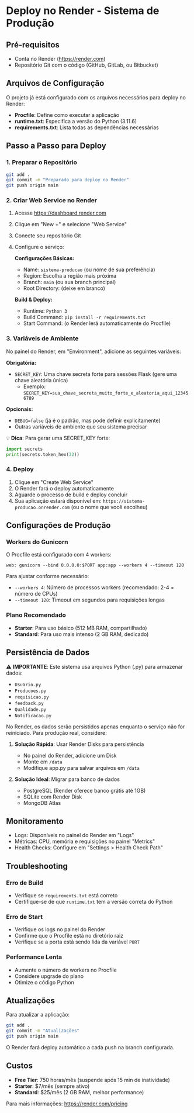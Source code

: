# Deploy no Render - Sistema de Produção

## Pré-requisitos
- Conta no Render (https://render.com)
- Repositório Git com o código (GitHub, GitLab, ou Bitbucket)

## Arquivos de Configuração

O projeto já está configurado com os arquivos necessários para deploy no Render:

- **Procfile**: Define como executar a aplicação
- **runtime.txt**: Especifica a versão do Python (3.11.6)
- **requirements.txt**: Lista todas as dependências necessárias

## Passo a Passo para Deploy

### 1. Preparar o Repositório
```bash
git add .
git commit -m "Preparado para deploy no Render"
git push origin main
```

### 2. Criar Web Service no Render

1. Acesse https://dashboard.render.com
2. Clique em "New +" e selecione "Web Service"
3. Conecte seu repositório Git
4. Configure o serviço:

   **Configurações Básicas:**
   - Name: `sistema-producao` (ou nome de sua preferência)
   - Region: Escolha a região mais próxima
   - Branch: `main` (ou sua branch principal)
   - Root Directory: (deixe em branco)
   
   **Build & Deploy:**
   - Runtime: `Python 3`
   - Build Command: `pip install -r requirements.txt`
   - Start Command: (o Render lerá automaticamente do Procfile)

### 3. Variáveis de Ambiente

No painel do Render, em "Environment", adicione as seguintes variáveis:

**Obrigatória:**
- `SECRET_KEY`: Uma chave secreta forte para sessões Flask (gere uma chave aleatória única)
  - Exemplo: `SECRET_KEY=sua_chave_secreta_muito_forte_e_aleatoria_aqui_123456789`

**Opcionais:**
- `DEBUG=false` (já é o padrão, mas pode definir explicitamente)
- Outras variáveis de ambiente que seu sistema precisar

💡 **Dica**: Para gerar uma SECRET_KEY forte:
```python
import secrets
print(secrets.token_hex(32))
```

### 4. Deploy

1. Clique em "Create Web Service"
2. O Render fará o deploy automaticamente
3. Aguarde o processo de build e deploy concluir
4. Sua aplicação estará disponível em: `https://sistema-producao.onrender.com` (ou o nome que você escolheu)

## Configurações de Produção

### Workers do Gunicorn
O Procfile está configurado com 4 workers:
```
web: gunicorn --bind 0.0.0.0:$PORT app:app --workers 4 --timeout 120
```

Para ajustar conforme necessário:
- `--workers 4`: Número de processos workers (recomendado: 2-4 × número de CPUs)
- `--timeout 120`: Timeout em segundos para requisições longas

### Plano Recomendado
- **Starter**: Para uso básico (512 MB RAM, compartilhado)
- **Standard**: Para uso mais intenso (2 GB RAM, dedicado)

## Persistência de Dados

⚠️ **IMPORTANTE**: Este sistema usa arquivos Python (.py) para armazenar dados:
- `Usuario.py`
- `Producoes.py`
- `requisicao.py`
- `feedback.py`
- `Qualidade.py`
- `Notificacao.py`

No Render, os dados serão persistidos apenas enquanto o serviço não for reiniciado. Para produção real, considere:

1. **Solução Rápida**: Usar Render Disks para persistência
   - No painel do Render, adicione um Disk
   - Monte em `/data`
   - Modifique app.py para salvar arquivos em `/data`

2. **Solução Ideal**: Migrar para banco de dados
   - PostgreSQL (Render oferece banco grátis até 1GB)
   - SQLite com Render Disk
   - MongoDB Atlas

## Monitoramento

- Logs: Disponíveis no painel do Render em "Logs"
- Métricas: CPU, memória e requisições no painel "Metrics"
- Health Checks: Configure em "Settings > Health Check Path"

## Troubleshooting

### Erro de Build
- Verifique se `requirements.txt` está correto
- Certifique-se de que `runtime.txt` tem a versão correta do Python

### Erro de Start
- Verifique os logs no painel do Render
- Confirme que o Procfile está no diretório raiz
- Verifique se a porta está sendo lida da variável `PORT`

### Performance Lenta
- Aumente o número de workers no Procfile
- Considere upgrade do plano
- Otimize o código Python

## Atualizações

Para atualizar a aplicação:
```bash
git add .
git commit -m "Atualizações"
git push origin main
```

O Render fará deploy automático a cada push na branch configurada.

## Custos

- **Free Tier**: 750 horas/mês (suspende após 15 min de inatividade)
- **Starter**: $7/mês (sempre ativo)
- **Standard**: $25/mês (2 GB RAM, melhor performance)

Para mais informações: https://render.com/pricing
